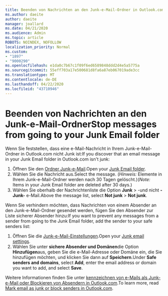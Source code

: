 ```yaml
---
title: Beenden von Nachrichten an den Junk-e-Mail-Ordner in Outlook.com
ms.author: daeite
author: daeite
manager: joallard
ms.date: 04/21/2020
ms.audience: Admin
ms.topic: article
ROBOTS: NOINDEX, NOFOLLOW
localization_priority: Normal
ms.custom:
- "1897"
- "9000290"
ms.openlocfilehash: e1da0c7b67c1f09f6ed6589848ddd2d4e5a5775a
ms.sourcegitcommit: 55eff703a17e500681d8fa6a87eb067019ade3cc
ms.translationtype: MT
ms.contentlocale: de-DE
ms.lasthandoff: 04/22/2020
ms.locfileid: "43710946"
---
```

# <a name="stop-messages-from-going-to-your-junk-email-folder"></a><span data-ttu-id="86af0-102">Beenden von Nachrichten an den Junk-e-Mail-Ordner</span><span class="sxs-lookup"><span data-stu-id="86af0-102">Stop messages from going to your Junk Email folder</span></span>

<span data-ttu-id="86af0-103">Wenn Sie feststellen, dass eine e-Mail-Nachricht in Ihrem Junk-e-Mail-Ordner in Outlook.com nicht Junk ist:</span><span class="sxs-lookup"><span data-stu-id="86af0-103">If you discover that an email message in your Junk Email folder in Outlook.com isn't junk:</span></span>

1. <span data-ttu-id="86af0-104">Öffnen Sie den [Ordner Junk-e-Mail](https://outlook.live.com/mail/junkemail).</span><span class="sxs-lookup"><span data-stu-id="86af0-104">Open your [Junk Email folder](https://outlook.live.com/mail/junkemail).</span></span>
1. <span data-ttu-id="86af0-105">Wählen Sie die Nachricht aus.</span><span class="sxs-lookup"><span data-stu-id="86af0-105">Select the message.</span></span> <span data-ttu-id="86af0-106">(*Hinweis:* Elemente in Ihrem Junk-e-Mail-Ordner werden nach 30 Tagen gelöscht.)</span><span class="sxs-lookup"><span data-stu-id="86af0-106">(*Note:* Items in your Junk Email folder are deleted after 30 days.)</span></span>
1. <span data-ttu-id="86af0-107">Wählen Sie oberhalb der Nachrichtenliste die Option **Junk** > -und nicht **-Junk-** e-Mail.</span><span class="sxs-lookup"><span data-stu-id="86af0-107">Above the message list, select **Not junk** > **Not junk**.</span></span>

<span data-ttu-id="86af0-108">Wenn Sie verhindern möchten, dass Nachrichten von einem Absender an den Junk-e-Mail-Ordner gesendet werden, fügen Sie den Absender zur Liste sicherer Absender hinzu:</span><span class="sxs-lookup"><span data-stu-id="86af0-108">If you want to prevent any messages from a sender from going to the Junk Email folder, add the sender to your safe senders list:</span></span>

1. <span data-ttu-id="86af0-109">Öffnen Sie die [Junk-e-Mail-Einstellungen](https://go.microsoft.com/fwlink/?linkid=2035804).</span><span class="sxs-lookup"><span data-stu-id="86af0-109">Open your [Junk email settings](https://go.microsoft.com/fwlink/?linkid=2035804).</span></span>
1. <span data-ttu-id="86af0-110">Wählen Sie unter **sichere Absender und Domänen**die Option **Hinzufügen**aus, geben Sie die e-Mail-Adresse oder Domäne ein, die Sie hinzufügen möchten, und klicken Sie dann auf **Speichern**.</span><span class="sxs-lookup"><span data-stu-id="86af0-110">Under **Safe senders and domains**, select **Add**, enter the email address or domain you want to add, and select **Save**.</span></span>

<span data-ttu-id="86af0-111">Weitere Informationen finden Sie unter [kennzeichnen von e-Mails als Junk-e-Mail oder Blockieren von Absendern in Outlook.com](https://support.office.com/article/a3ece97b-82f8-4a5e-9ac3-e92fa6427ae4?wt.mc_id=Office_Outlook_com_Alchemy).</span><span class="sxs-lookup"><span data-stu-id="86af0-111">To learn more, read [Mark email as junk or block senders in Outlook.com](https://support.office.com/article/a3ece97b-82f8-4a5e-9ac3-e92fa6427ae4?wt.mc_id=Office_Outlook_com_Alchemy).</span></span>
